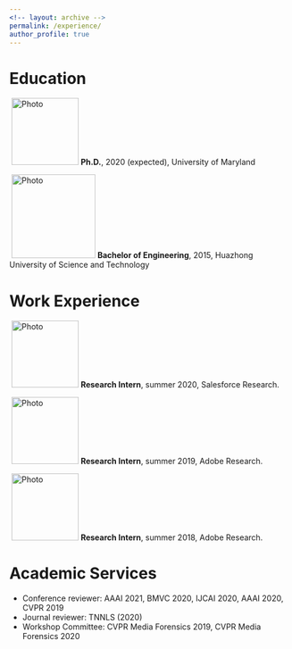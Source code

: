 ```yaml
---
<!-- layout: archive -->
permalink: /experience/
author_profile: true
---
```



Education
======

<p align="left">
  <img src="https://pengzhou1108.github.io/files/umd.png?raw=true" alt="Photo" style="height: 120px;"/> 
<b>Ph.D.</b>, 2020 (expected), University of Maryland
</p>

<p align="left">
  <img src="https://pengzhou1108.github.io/files/hust.jpeg?raw=true" alt="Photo" style="height: 150px;"/> 
<b>Bachelor of Engineering</b>, 2015, Huazhong University of Science and Technology
</p>

Work Experience
======

<p align="left">
  <img src="https://pengzhou1108.github.io/files/salesforce.png?raw=true" alt="Photo" style="height: 120px; width: 120px;"/> 
<b>Research Intern</b>, summer 2020, Salesforce Research.
</p>
  
<p align="left">
  <img src="https://pengzhou1108.github.io/files/adobe.png?raw=true" alt="Photo" style="height: 120px;"/> 
<b>Research Intern</b>, summer 2019, Adobe Research.
</p>

<p align="left">
  <img src="https://pengzhou1108.github.io/files/adobe.png?raw=true" alt="Photo" style="height: 120px;"/> 
<b>Research Intern</b>, summer 2018, Adobe Research.
</p>

Academic Services
======
* Conference reviewer: AAAI 2021, BMVC 2020, IJCAI 2020, AAAI 2020, CVPR 2019
* Journal reviewer: TNNLS (2020)
* Workshop Committee: CVPR Media Forensics 2019, CVPR Media Forensics 2020
